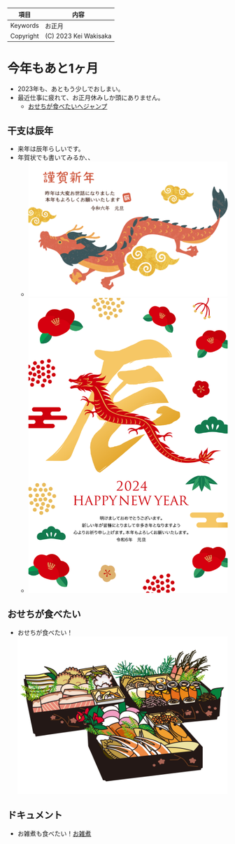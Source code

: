 |  項目 |  内容  |
| ---- | ---- |
|  Keywords  |  お正月  |
|  Copyright  |  (C) 2023 Kei Wakisaka  |

# 今年もあと1ヶ月
- 2023年も、あともう少しでおしまい。
- 最近仕事に疲れて、お正月休みしか頭にありません。
  - [おせちが食べたいへジャンプ](#white)

## 干支は辰年
- 来年は辰年らしいです。
- 年賀状でも書いてみるか、、
  - ![2024年の年賀状フリー素材1](年賀状2024_1.png)
  - ![2024年の年賀状フリー素材2](年賀状2024_2.png)

## <span id="white">おせちが食べたい</span>
- おせちが食べたい！![](おせち.jpg)

## ドキュメント
- お雑煮も食べたい！[お雑煮](https://www.kurashiru.com/articles/47e5f18f-f5a9-4af8-be7f-6fc3d45a8dc8)
